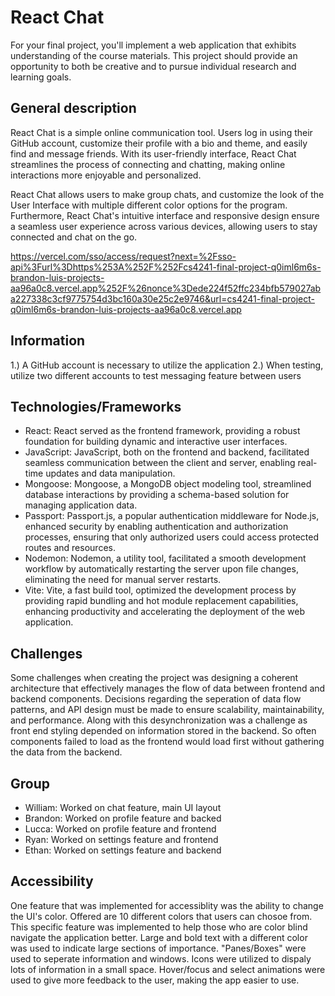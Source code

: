 # React Chat
For your final project, you'll implement a web application that exhibits understanding of the course materials. 
This project should provide an opportunity to both be creative and to pursue individual research and learning goals.

## General description
React Chat is a simple online communication tool. Users log in using their GitHub account, customize their profile with a bio and theme, and easily find and message friends. With its user-friendly interface, React Chat streamlines the process of connecting and chatting, making online interactions more enjoyable and personalized.

React Chat allows users to make group chats, and customize the look of the User Interface with multiple different color options for the program. Furthermore, React Chat's intuitive interface and responsive design ensure a seamless user experience across various devices, allowing users to stay connected and chat on the go.

https://vercel.com/sso/access/request?next=%2Fsso-api%3Furl%3Dhttps%253A%252F%252Fcs4241-final-project-q0iml6m6s-brandon-luis-projects-aa96a0c8.vercel.app%252F%26nonce%3Dede224f52ffc234bfb579027aba227338c3cf9775754d3bc160a30e25c2e9746&url=cs4241-final-project-q0iml6m6s-brandon-luis-projects-aa96a0c8.vercel.app

## Information
1.) A GitHub account is necessary to utilize the application
2.) When testing, utilize two different accounts to test messaging feature between users

## Technologies/Frameworks
 - React:
React served as the frontend framework, providing a robust foundation for building dynamic and interactive user interfaces. 
 - JavaScript:
JavaScript, both on the frontend and backend, facilitated seamless communication between the client and server, enabling real-time updates and data manipulation. 
 - Mongoose:
Mongoose, a MongoDB object modeling tool, streamlined database interactions by providing a schema-based solution for managing application data. 
 - Passport:
Passport.js, a popular authentication middleware for Node.js, enhanced security by enabling authentication and authorization processes, ensuring that only authorized users could access protected routes and resources. 
 - Nodemon:
Nodemon, a utility tool, facilitated a smooth development workflow by automatically restarting the server upon file changes, eliminating the need for manual server restarts.
 - Vite:
Vite, a fast build tool, optimized the development process by providing rapid bundling and hot module replacement capabilities, enhancing productivity and accelerating the deployment of the web application. 

## Challenges
Some challenges when creating the project was designing a coherent architecture that effectively manages the flow of data between frontend and backend components. Decisions regarding the seperation of data flow patterns, and API design must be made to ensure scalability, maintainability, and performance. Along with this desynchronization was a challenge as front end styling depended on information stored in the backend. So often components failed to load as the frontend would load first without gathering the data from the backend. 
## Group
 - William: Worked on chat feature, main UI layout
 - Brandon: Worked on profile feature and backed
 - Lucca: Worked on profile feature and frontend
 - Ryan: Worked on settings feature and frontend
 - Ethan: Worked on settings feature and backend
## Accessibility
One feature that was implemented for accessiblity was the ability to change the UI's color. Offered are 10 different colors that users can chosoe from. This specific feature was implemented to help those who are color blind navigate the application better. Large and bold text with a different color was used to indicate large sections of importance. "Panes/Boxes" were used to seperate information and windows. Icons were utilized to dispaly lots of information in a small space. Hover/focus and select animations were used to give more feedback to the user, making the app easier to use.

